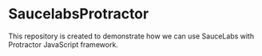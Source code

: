 # SaucelabsProtractor
This repository is created to demonstrate how we can use SauceLabs with Protractor JavaScript framework.
